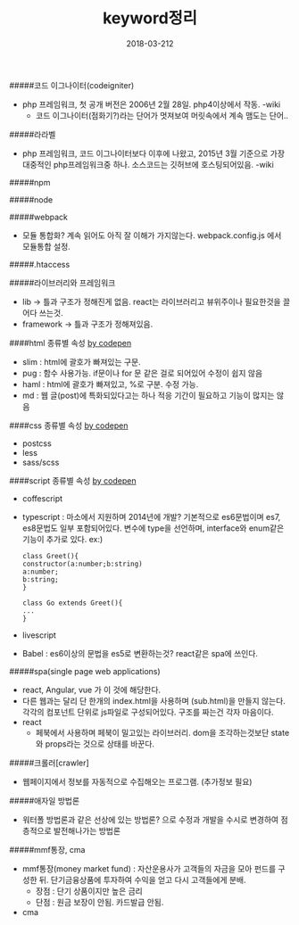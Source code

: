 ﻿---
layout:  post
title:  "keyword정리"
date: 2018-03-212
categories: explanation
tags: etc
---

#####코드 이그나이터(codeigniter)
- php 프레임워크, 첫 공개 버전은 2006년 2월 28일. php4이상에서 작동. -wiki
  - 코드 이그나이터(점화기?)라는 단어가 멋져보여 머릿속에서 계속 맴도는 단어.. 

#####라라벨 
- php 프레임워크, 코드 이그나이터보다 이후에 나왔고, 2015년 3월 기준으로 가장 대중적인 php프레임워크중 하나. 소스코드는 깃허브에 호스팅되어있음. -wiki

#####npm


#####node


#####webpack 
- 모듈 통합화? 계속 읽어도 아직 잘 이해가 가지않는다. webpack.config.js 에서 모듈통합 설정.

#####.htaccess


#####라이브러리와 프레임워크
- lib -> 틀과 구조가 정해진게 없음. react는 라이브러리고 뷰위주이나 필요한것을 끌어다 쓰는것. 
- framework -> 틀과 구조가 정해져있음. 

####html 종류별 속성 [by codepen](https://codepen.io/pen/)
- slim : html에 괄호가 빠져있는 구문.
- pug : 함수 사용가능. if문이나 for 문 같은 걸로 되어있어 수정이 쉽지 않음
- haml : html에 괄호가 빠져있고, %로 구분. 수정 가능.
- md : 웹 글(post)에 특화되있다고는 하나 적응 기간이 필요하고 기능이 많지는 않음

####css 종류별 속성 [by codepen](https://codepen.io/pen/)
- postcss 
- less
- sass/scss

####script 종류별 속성 [by codepen](https://codepen.io/pen/)
- coffescript
- typescript : 마소에서 지원하며 2014년에 개발? 기본적으로 es6문법이며 es7, es8문법도 일부 포함되어있다. 변수에 type을 선언하며, interface와 enum같은 기능이 추가로 있다. 
ex:)

    ```
    class Greet(){
    constructor(a:number;b:string)
    a:number;
    b:string;
    }

    class Go extends Greet(){
    ...
    }
    ```

- livescript 
- Babel : es6이상의 문법을 es5로 변환하는것? react같은 spa에 쓰인다. 

#####spa(single page web applications)
- react, Angular, vue 가 이 것에 해당한다.  
- 다른 웹과는 달리 단 한개의 index.html을 사용하며 (sub.html)을 만들지 않는다. 각각의 컴포넌트 단위로 js파일로 구성되어있다. 구조를 짜는건 각자 마음이다.
- react 
  - 페북에서 사용하며 페북이 밀고있는 라이브러리. dom을 조각하는것보단 state와 props라는 것으로 상태를 바꾼다. 

#####크롤러[crawler]
- 웹페이지에서 정보를 자동적으로 수집해오는 프로그램. (추가정보 필요)

#####애자일 방법론
- 워터폴 방법론과 같은 선상에 있는 방법론? 으로 수정과 개발을 수시로 변경하여 점층적으로 발전해나가는 방법론

#####mmf통장, cma
- mmf통장(money market fund) : 자산운용사가 고객들의 자금을 모아 펀드를 구성한 뒤. 단기금융상품에 투자하여 수익을 얻고 다시 고객들에게 분배. 
  - 장점 : 단기 상품이지만 높은 금리
  - 단점 : 원금 보장이 안됨. 카드발급 안됨.
- cma 